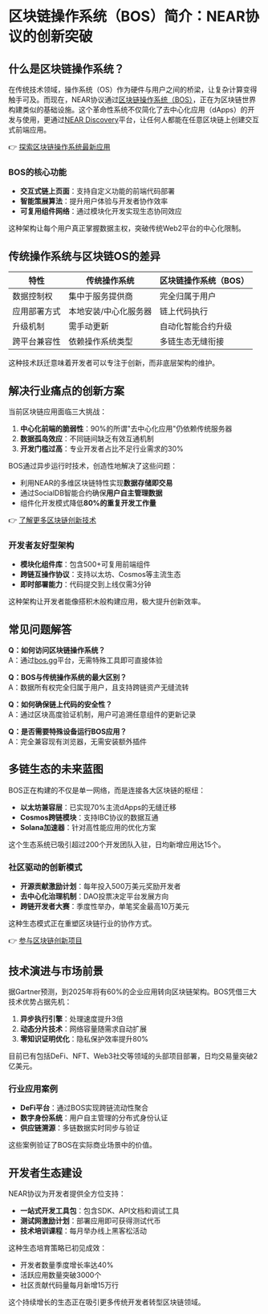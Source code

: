 # 区块链操作系统（BOS）简介：NEAR协议的创新突破

## 什么是区块链操作系统？

在传统技术领域，操作系统（OS）作为硬件与用户之间的桥梁，让复杂计算变得触手可及。而现在，NEAR协议通过[区块链操作系统（BOS）](https://near.org/blog/near-announces-the-blockchain-operating-system/)，正在为区块链世界构建类似的基础设施。这个革命性系统不仅简化了去中心化应用（dApps）的开发与使用，更通过[NEAR Discovery](http://alpha.near.org)平台，让任何人都能在任意区块链上创建交互式前端应用。

👉 [探索区块链操作系统最新应用](https://bit.ly/okx_welcome)

### BOS的核心功能
- **交互式链上页面**：支持自定义功能的前端代码部署
- **智能策展算法**：提升用户体验与开发者协作效率
- **可复用组件网络**：通过模块化开发实现生态协同效应

这种架构让每个用户真正掌握数据主权，突破传统Web2平台的中心化限制。

## 传统操作系统与区块链OS的差异

| 特性                | 传统操作系统         | 区块链操作系统（BOS）        |
|---------------------|----------------------|------------------------------|
| 数据控制权          | 集中于服务提供商     | 完全归属于用户               |
| 应用部署方式        | 本地安装/中心化服务器| 链上代码执行                 |
| 升级机制            | 需手动更新           | 自动化智能合约升级           |
| 跨平台兼容性        | 依赖操作系统类型     | 多链生态无缝衔接             |

这种技术跃迁意味着开发者可以专注于创新，而非底层架构的维护。

## 解决行业痛点的创新方案

当前区块链应用面临三大挑战：
1. **中心化前端的脆弱性**：90%的所谓"去中心化应用"仍依赖传统服务器
2. **数据孤岛效应**：不同链间缺乏有效互通机制
3. **开发门槛过高**：专业开发者占比不足行业需求的30%

BOS通过异步运行时技术，创造性地解决了这些问题：
- 利用NEAR的多维区块链特性实现**数据存储即交易**
- 通过SocialDB智能合约确保**用户自主管理数据**
- 组件化开发模式降低**80%的重复开发工作量**

👉 [了解更多区块链创新技术](https://bit.ly/okx_welcome)

### 开发者友好型架构
- **模块化组件库**：包含500+可复用前端组件
- **跨链互操作协议**：支持以太坊、Cosmos等主流生态
- **即时部署能力**：代码提交到上线仅需3分钟

这种架构让开发者能像搭积木般构建应用，极大提升创新效率。

## 常见问题解答

**Q：如何访问区块链操作系统？**  
A：通过[bos.gg](https://bos.gg)平台，无需特殊工具即可直接体验

**Q：BOS与传统操作系统的最大区别？**  
A：数据所有权完全归属于用户，且支持跨链资产无缝流转

**Q：如何确保链上代码的安全性？**  
A：通过区块高度验证机制，用户可追溯任意组件的更新记录

**Q：是否需要特殊设备运行BOS应用？**  
A：完全兼容现有浏览器，无需安装额外插件

## 多链生态的未来蓝图

BOS正在构建的不仅是单一网络，而是连接各大区块链的枢纽：
- **以太坊兼容层**：已实现70%主流dApps的无缝迁移
- **Cosmos跨链模块**：支持IBC协议的数据互通
- **Solana加速器**：针对高性能应用的优化方案

这个生态系统已吸引超过200个开发团队入驻，日均新增应用达15个。

### 社区驱动的创新模式
- **开源贡献激励计划**：每年投入500万美元奖励开发者
- **去中心化治理机制**：DAO投票决定平台发展方向
- **跨链开发者大赛**：季度性举办，单笔奖金最高10万美元

这种生态模式正在重塑区块链行业的协作方式。

👉 [参与区块链创新项目](https://bit.ly/okx_welcome)

## 技术演进与市场前景

据Gartner预测，到2025年将有60%的企业应用转向区块链架构。BOS凭借三大技术优势占据先机：
1. **异步执行引擎**：处理速度提升3倍
2. **动态分片技术**：网络容量随需求自动扩展
3. **零知识证明优化**：隐私保护效率提升80%

目前已有包括DeFi、NFT、Web3社交等领域的头部项目部署，日均交易量突破2亿美元。

### 行业应用案例
- **DeFi平台**：通过BOS实现跨链流动性聚合
- **数字身份系统**：用户自主管理的分布式身份认证
- **供应链溯源**：多链数据实时同步与验证

这些案例验证了BOS在实际商业场景中的价值。

## 开发者生态建设

NEAR协议为开发者提供全方位支持：
- **一站式开发工具包**：包含SDK、API文档和调试工具
- **测试网激励计划**：部署应用即可获得测试代币
- **技术培训课程**：每月举办线上黑客松活动

这种生态培育策略已初见成效：  
- 开发者数量季度增长率达40%  
- 活跃应用数量突破3000个  
- 社区贡献代码量每月新增15万行

这个持续增长的生态正在吸引更多传统开发者转型区块链领域。
